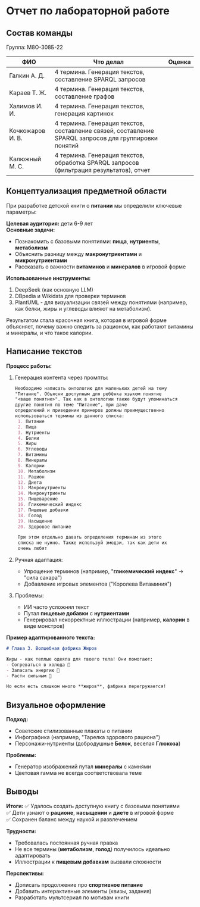 # Отчет по лабораторной работе

## Состав команды

Группа: М8О-308Б-22

| ФИО         | Что делал           | Оценка |
|-------------|----------------|--------|
| Галкин А. Д.    | 4 термина. Генерация текстов, составление SPARQL запросов |      |
| Караев Т. Ж.    | 4 термина. Генерация текстов, составление графов | |
| Халимов И. И.   | 4 термина. Генерация текстов, генерация картинок |  |
| Кочкожаров И. В.| 4 термина. Генерация текстов, составление связей, составление SPARQL запросов для группировки понятий | |
| Калюжный М. С.  | 4 термина. Генерация текстов, обработка SPARQL запросов (фильтрация результатов), отчет | |

## Концептуализация предметной области

При разработке детской книги о **питании** мы определили ключевые параметры:

**Целевая аудитория:** дети 6-9 лет  
**Основные задачи:**

- Познакомить с базовыми понятиями: **пища**, **нутриенты**, **метаболизм**
- Объяснить разницу между **макронутриентами** и **микронутриентами**
- Рассказать о важности **витаминов** и **минералов** в игровой форме

**Использованные инструменты:**

1. DeepSeek (как основную LLM)
2. DBpedia и Wikidata для проверки терминов
3. PlantUML - для визуализации связей между понятиями (например, как белки, жиры и углеводы влияют на метаболизм).

Результатом стала красочная книга, которая в игровой форме объясняет, почему важно следить за рационом, как работают витамины и минералы, и что такое калории.

## Написание текстов

**Процесс работы:**

1. Генерация контента через промпты:

   ``` markdown
   Необходимо написать онтологию для маленьких детей на тему 
   "Питание". Объясни доступным для ребёнка языком понятие 
   "<ваше понятие>". Так как в онтологии также будут упоминаться 
   другие понятия по теме "Питание", при даче 
   определений и приведении примеров должны преимущественно 
   использоваться термины из данного списка:
    1. Питание
    2. Пища
    3. Нутриенты
    4. Белки
    5. Жиры
    6. Углеводы
    7. Витамины
    8. Минералы
    9. Калории
    10. Метаболизм
    11. Рацион
    12. Диета
    13. Макронутриенты
    14. Микронутриенты
    15. Пищеварение
    16. Гликемический индекс
    17. Пищевые добавки
    18. Голод
    19. Насыщение
    20. Здоровое питание

    При этом отдельно давать определения терминам из этого 
    списка не нужно. Также используй эмодзи, так как дети их 
    очень любят
   ```

2. Ручная адаптация:
   - Упрощение терминов (например, "**гликемический индекс**" → "сила сахара")
   - Добавление игровых элементов ("Королева Витаминия")
3. Проблемы:
   - ИИ часто усложнял текст
   - Путал **пищевые добавки** с **нутриентами**
   - Генерировал некорректные иллюстрации (например, **калории** в виде монстров)

**Пример адаптированного текста:**

```markdown
# Глава 3. Волшебная фабрика Жиров

Жиры - как теплые одеяла для твоего тела! Они помогают:
- Согреваться в холода 🧣
- Запасать энергию 🔋
- Расти сильным 💪

Но если есть слишком много **жиров**, фабрика перегружается!
```

## Визуальное оформление

**Подход:**

- Советские стилизованные плакаты о питании
- Инфографика (например, "Тарелка здорового рациона")
- Персонажи-нутриенты (добродушные **Белок**, веселая **Глюкоза**)

**Проблемы:**

- Генератор изображений путал **минералы** с камнями
- Цветовая гамма не всегда соответствовала теме

## Выводы

**Итоги:**
✅ Удалось создать доступную книгу с базовыми понятиями  
✅ Дети узнают о **рационе**, **насыщении** и **диете** в игровой форме  
✅ Сохранен баланс между наукой и развлечением

**Трудности:**

- Требовалась постоянная ручная правка
- Не все термины (**метаболизм**, **голод**) получилось идеально адаптировать
- Иллюстрации к **пищевым добавкам** вызвали сложности

**Перспективы:**

- Дописать продолжение про **спортивное питание**
- Добавить интерактивные элементы (квизы, задания)
- Разработать мультсериал по мотивам книги
